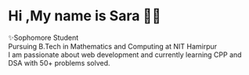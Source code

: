  # Hi ,My name is Sara 🙋‍♀️
  ✨Sophomore Student </br>
  Pursuing B.Tech in Mathematics and Computing at NIT Hamirpur</br>
 I am passionate about web development and currently learning CPP and DSA with 50+ problems solved.
 


<!---
sara-1129/sara-1129 is a ✨ special ✨ repository because its `README.md` (this file) appears on your GitHub profile.
You can click the Preview link to take a look at your changes.
--->
